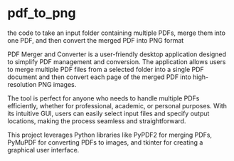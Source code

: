 # pdf_to_png
the code to take an input folder containing multiple PDFs, merge them into one PDF, and then convert the merged PDF into PNG format

PDF Merger and Converter is a user-friendly desktop application designed to simplify PDF management and conversion. The application allows users to merge multiple PDF files from a selected folder into a single PDF document and then convert each page of the merged PDF into high-resolution PNG images.

The tool is perfect for anyone who needs to handle multiple PDFs efficiently, whether for professional, academic, or personal purposes. With its intuitive GUI, users can easily select input files and specify output locations, making the process seamless and straightforward.

This project leverages Python libraries like PyPDF2 for merging PDFs, PyMuPDF for converting PDFs to images, and tkinter for creating a graphical user interface.
